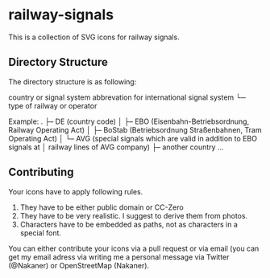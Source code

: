 railway-signals
===============

This is a collection of SVG icons for railway signals.


Directory Structure
-------------------

The directory structure is as following:

country or signal system abbrevation for international signal system
└─ type of railway or operator

Example:
.
├– DE (country code)
│  ├– EBO (Eisenbahn-Betriebsordnung, Railway Operating Act)
│  ├– BoStab (Betriebsordnung Straßenbahnen, Tram Operating Act)
│  └– AVG (special signals which are valid in addition to EBO signals at 
│        railway lines of AVG company)
├– another country
…


Contributing
------------

Your icons have to apply following rules.

1. They have to be either public domain or CC-Zero
2. They have to be very realistic. I suggest to derive them from photos.
3. Characters have to be embedded as paths, not as characters in a 
   special font.

You can either contribute your icons via a pull request or via email 
(you can get my email adress via writing me a personal message via 
Twitter (@Nakaner) or OpenStreetMap (Nakaner).
